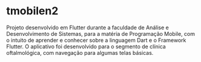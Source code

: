 # tmobilen2

Projeto desenvolvido em Flutter durante a faculdade de Análise e Desenvolvimento de Sistemas, para a matéria de Programação Mobile, com o intuito de aprender e conhecer sobre a linguagem Dart e o Framework Flutter. O aplicativo foi desenvolvido para o segmento de clínica oftalmológica, com navegação para algumas telas básicas.
